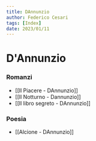 ```yaml
---
title: DAnnunzio 
author: Federico Cesari 
tags: [Index]
date: 2023/01/11
---
```

# D'Annunzio
###  Romanzi
- [[Il Piacere - DAnnunzio]]
- [[Il Notturno - Dannunzio]]
- [[Il libro segreto - DAnnunzio]]
### Poesia
- [[Alcione - DAnnunzio]]